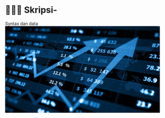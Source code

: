 # 👨🏻‍💻 Skripsi-
Syntax dan data
![image alt](https://github.com/RafliRadithya23/Skripsi-/blob/main/stock-market-dollar-prices-and-percentage-tm030jf9o3kl6k5p.jpg?raw=true)
